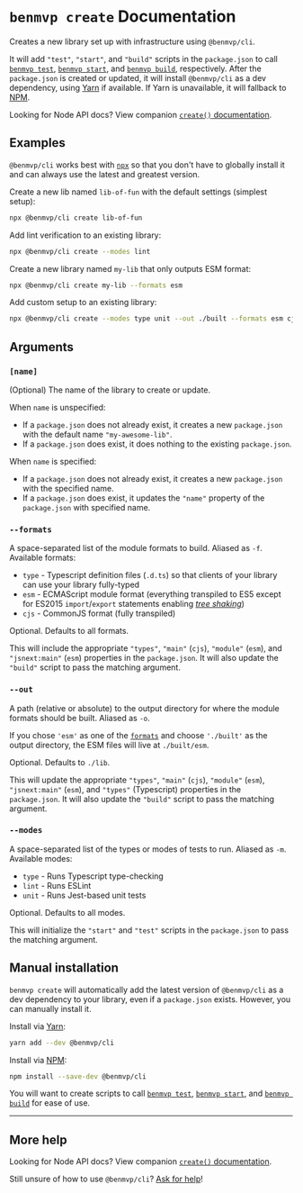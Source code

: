 # `benmvp create` Documentation

Creates a new library set up with infrastructure using `@benmvp/cli`. 

It will add `"test"`, `"start"`, and `"build"` scripts in the `package.json` to call [`benmvp test`](test.md), [`benmvp start`](start.md), and [`benmvp build`](build), respectively. After the `package.json` is created or updated, it will install `@benmvp/cli` as a dev dependency, using [Yarn](https://yarnpkg.com/) if available. If Yarn is unavailable, it will fallback to [NPM](https://docs.npmjs.com/).

Looking for Node API docs? View companion [`create()` documentation](../api/create.md).

## Examples

`@benmvp/cli` works best with [`npx`](https://github.com/zkat/npx) so that you don't have to globally install it and can always use the latest and greatest version.

Create a new lib named `lib-of-fun` with the default settings (simplest setup):

```sh
npx @benmvp/cli create lib-of-fun
```

Add lint verification to an existing library:

```sh
npx @benmvp/cli create --modes lint
```

Create a new library named `my-lib` that only outputs ESM format:

```sh
npx @benmvp/cli create my-lib --formats esm
```

Add custom setup to an existing library:

```sh
npx @benmvp/cli create --modes type unit --out ./built --formats esm cjs
```

## Arguments

### `[name]`

(Optional) The name of the library to create or update.

When `name` is unspecified:
- If a `package.json` does not already exist, it creates a new `package.json` with the default name `"my-awesome-lib"`.
- If a `package.json` does exist, it does nothing to the existing `package.json`.

When `name` is specified:
- If a `package.json` does not already exist, it creates a new `package.json` with the specified name.
- If a `package.json` does exist, it updates the `"name"` property of the `package.json` with specified name.

### `--formats`

A space-separated list of the module formats to build. Aliased as `-f`. Available formats:

- `type` - Typescript definition files (`.d.ts`) so that clients of your library can use your library fully-typed
- `esm` - ECMAScript module format (everything transpiled to ES5 except for ES2015 `import`/`export` statements enabling [_tree shaking_](https://webpack.js.org/guides/tree-shaking/))
- `cjs` - CommonJS format (fully transpiled)

Optional. Defaults to all formats.

This will include the appropriate `"types"`, `"main"` (`cjs`), `"module"` (`esm`), and `"jsnext:main"` (`esm`) properties in the `package.json`. It will also update the `"build"` script to pass the matching argument.

### `--out`

A path (relative or absolute) to the output directory for where the module formats should be built. Aliased as `-o`.

If you chose `'esm'` as one of the [`formats`](#formats) and choose `'./built'` as the output directory, the ESM files will live at `./built/esm`.

Optional. Defaults to `./lib`.

This will update the appropriate `"types"`, `"main"` (`cjs`), `"module"` (`esm`), `"jsnext:main"` (`esm`), and `"types"` (Typescript) properties in the `package.json`. It will also update the `"build"` script to pass the matching argument.

### `--modes`

A space-separated list of the types or modes of tests to run. Aliased as `-m`. Available modes:

- `type` - Runs Typescript type-checking
- `lint` - Runs ESLint
- `unit` - Runs Jest-based unit tests

Optional. Defaults to all modes. 

This will initialize the `"start"` and `"test"` scripts in the `package.json` to pass the matching argument.

## Manual installation

`benmvp create` will automatically add the latest version of `@benmvp/cli` as a dev dependency to your library, even if a `package.json` exists. However, you can manually install it.

Install via [Yarn](https://yarnpkg.com/lang/en/docs/managing-dependencies/):

```sh
yarn add --dev @benmvp/cli
```

Install via [NPM](https://docs.npmjs.com/getting-started/installing-npm-packages-locally):

```sh
npm install --save-dev @benmvp/cli
```

You will want to create scripts to call [`benmvp test`](#benmvp-test), [`benmvp start`](#benmvp-start), and [`benmvp build`](#benmvp-build) for ease of use.

---

## More help

Looking for Node API docs? View companion [`create()` documentation](../api/create.md).

Still unsure of how to use `@benmvp/cli`? [Ask for help](https://github.com/benmvp/benmvp-cli/issues)!
